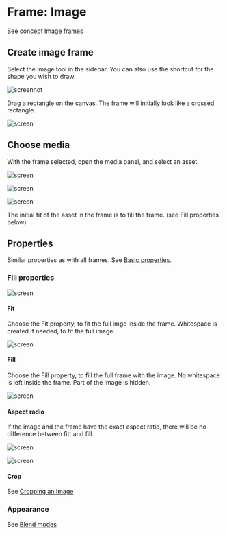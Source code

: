 # Frame: Image

See concept [Image frames](/GraFx-Studio/concepts/frames/#image-frame)

## Create image frame

Select the image tool in the sidebar. You can also use the shortcut for the shape you wish to draw.

![screenhot](image-1.png)

Drag a rectangle on the canvas. The frame will initially look like a crossed rectangle.

![screen](image-2.png)

## Choose media

With the frame selected, open the media panel, and select an asset.

![screen](image-3.png)

![screen](image-4.png)

![screen](image-5.png)

The initial fit of the asset in the frame is to fill the frame. (see Fill properties below)

## Properties

Similar properties as with all frames. See [Basic properties](/GraFx-Studio/concepts/frames/#basic-properties).

### Fill properties

![screen](fitfill.png)


#### Fit

Choose the Fit property, to fit the full imge inside the frame. Whitespace is created if needed, to fit the full image.

![screen](image-7.png)

#### Fill

Choose the Fill property, to fill the full frame with the image. No whitespace is left inside the frame. Part of the image is hidden.

![screen](image-6.png)

#### Aspect radio

If the image and the frame have the exact aspect ratio, there will be no difference between fitt and fill.

![screen](fit.png)

![screen](fill.png)

#### Crop

See [Cropping an Image](/GraFx-Studio/guides/cropping/)

### Appearance

See [Blend modes](/GraFx-Studio/guides/blendmodes/)